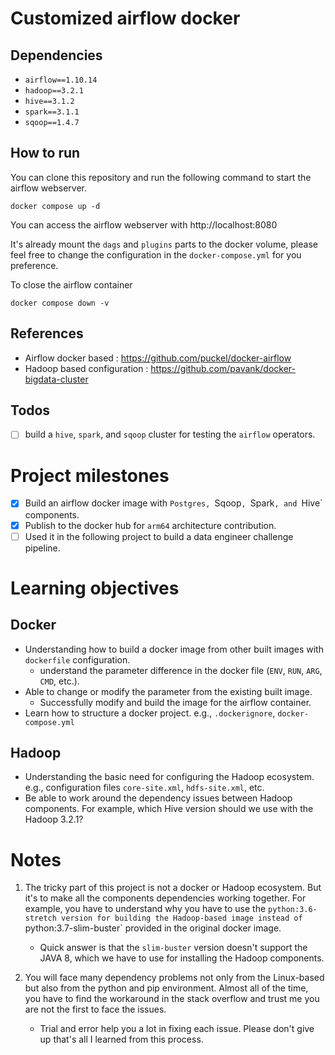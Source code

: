 # Customized airflow docker

## Dependencies

- `airflow==1.10.14`
- `hadoop==3.2.1`
- `hive==3.1.2`
- `spark==3.1.1`
- `sqoop==1.4.7`

## How to run

You can clone this repository and run the following command to start the airflow webserver.

```
docker compose up -d
```

You can access the airflow webserver with http://localhost:8080

It's already mount the `dags` and `plugins` parts to the docker volume, please feel free to change the configuration in the `docker-compose.yml` for you preference. 

To close the airflow container
```
docker compose down -v
```

## References

- Airflow docker based : https://github.com/puckel/docker-airflow
- Hadoop based configuration : https://github.com/pavank/docker-bigdata-cluster

## Todos

- [ ] build a `hive`, `spark`, and `sqoop` cluster for testing the `airflow` operators.

# Project milestones

- [X] Build an airflow docker image with `Postgres, `Sqoop`, `Spark`, and `Hive` components.
- [X] Publish to the docker hub for `arm64` architecture contribution.
- [ ] Used it in the following project to build a data engineer challenge pipeline.

# Learning objectives

## Docker
- Understanding how to build a docker image from other built images with `dockerfile` configuration.
    - understand the parameter difference in the docker file (`ENV`, `RUN`, `ARG`, `CMD`, etc.).
- Able to change or modify the parameter from the existing built image.
    - Successfully modify and build the image for the airflow container.
- Learn how to structure a docker project. e.g., `.dockerignore`, `docker-compose.yml`

## Hadoop
- Understanding the basic need for configuring the Hadoop ecosystem. e.g., configuration files `core-site.xml`, `hdfs-site.xml`, etc. 
- Be able to work around the dependency issues between Hadoop components. For example, which Hive version should we use with the Hadoop 3.2.1?

# Notes

1. The tricky part of this project is not a docker or Hadoop ecosystem. But it's to make all the components dependencies working together. For example, you have to understand why you have to use the `python:3.6-stretch version for building the Hadoop-based image instead of `python:3.7-slim-buster` provided in the original docker image.
    - Quick answer is that the `slim-buster` version doesn't support the JAVA 8, which we have to use for installing the Hadoop components.

2. You will face many dependency problems not only from the Linux-based but also from the python and pip environment. Almost all of the time, you have to find the workaround in the stack overflow and trust me you are not the first to face the issues.
    - Trial and error help you a lot in fixing each issue. Please don't give up that's all I learned from this process.





